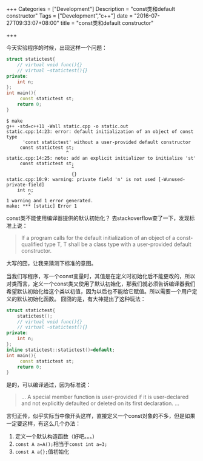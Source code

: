 +++
Categories = ["Development"]
Description = "const类和default constructor"
Tags = ["Development","c++"]
date = "2016-07-27T09:33:07+08:00"
title = "const类和default constructor"

+++

今天实验程序的时候，出现这样一个问题：

```cpp
struct statictest{
    // virtual void func(){}
    // virtual ~statictest(){}
private:
    int n;
};
int main(){
     const statictest st;
    return 0;
}
```
```shell
$ make
g++ -std=c++11 -Wall static.cpp -o static.out
static.cpp:14:23: error: default initialization of an object of const type
      'const statictest' without a user-provided default constructor
     const statictest st;
                      ^
static.cpp:14:25: note: add an explicit initializer to initialize 'st'
     const statictest st;
                        ^
                        {}
static.cpp:10:9: warning: private field 'n' is not used [-Wunused-private-field]
    int n;
        ^
1 warning and 1 error generated.
make: *** [static] Error 1
```
const类不能使用编译器提供的默认初始化？
去stackoverflow查了一下，发现标准上说：

> If a program calls for the default initialization of an object of a const-qualified type T, T shall be a class type with a user-provided default constructor.

大写的囧，让我来猜测下标准的意图。

当我们写程序，写一个const变量时，其值是在定义时初始化后不能更改的，所以对类而言，定义一个const类又使用了默认初始化，那我们就必须告诉编译器我们希望默认初始化给这个类以初值，因为以后也不能给它赋值。所以需要一个用户定义的默认初始化函数。
囧囧的是，有大神提出了这种玩法：

```cpp
struct statictest{
    statictest();
    // virtual void func(){}
    // virtual ~statictest(){}
private:
    int n;
};
inline statictest::statictest()=default;
int main(){
     const statictest st;
    return 0;
}
```

是的，可以编译通过，因为标准说：

> ... A special member function is user-provided if it is user-declared and not explicitly defaulted or deleted on its first declaration. ...

言归正传，似乎实际当中像开头这样，直接定义一个const对象的不多，但是如果一定要这样，有这么几个办法：

1. 定义一个默认构造函数（好吧。。。）
1. `const A a=A();`相当于`const int a=3;`
1. `const A a{};`值初始化

